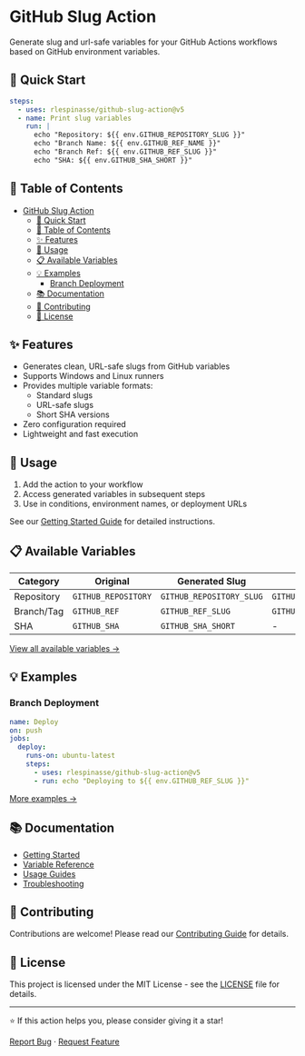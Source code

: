 # GitHub Slug Action

Generate slug and url-safe variables for your GitHub Actions workflows based on GitHub environment variables.

## 🚀 Quick Start

```yaml
steps:
  - uses: rlespinasse/github-slug-action@v5
  - name: Print slug variables
    run: |
      echo "Repository: ${{ env.GITHUB_REPOSITORY_SLUG }}"
      echo "Branch Name: ${{ env.GITHUB_REF_NAME }}"
      echo "Branch Ref: ${{ env.GITHUB_REF_SLUG }}"
      echo "SHA: ${{ env.GITHUB_SHA_SHORT }}"
```

## 📖 Table of Contents

- [GitHub Slug Action](#github-slug-action)
  - [🚀 Quick Start](#-quick-start)
  - [📖 Table of Contents](#-table-of-contents)
  - [✨ Features](#-features)
  - [🔧 Usage](#-usage)
  - [📋 Available Variables](#-available-variables)
  - [💡 Examples](#-examples)
    - [Branch Deployment](#branch-deployment)
  - [📚 Documentation](#-documentation)
  - [🤝 Contributing](#-contributing)
  - [📄 License](#-license)

## ✨ Features

- Generates clean, URL-safe slugs from GitHub variables
- Supports Windows and Linux runners
- Provides multiple variable formats:
  - Standard slugs
  - URL-safe slugs
  - Short SHA versions
- Zero configuration required
- Lightweight and fast execution

## 🔧 Usage

1. Add the action to your workflow
2. Access generated variables in subsequent steps
3. Use in conditions, environment names, or deployment URLs

See our [Getting Started Guide](docs/getting-started/quick-start.md) for detailed instructions.

## 📋 Available Variables

| Category   | Original            | Generated Slug           | URL-Safe                     |
| ---------- | ------------------- | ------------------------ | ---------------------------- |
| Repository | `GITHUB_REPOSITORY` | `GITHUB_REPOSITORY_SLUG` | `GITHUB_REPOSITORY_SLUG_URL` |
| Branch/Tag | `GITHUB_REF`        | `GITHUB_REF_SLUG`        | `GITHUB_REF_SLUG_URL`        |
| SHA        | `GITHUB_SHA`        | `GITHUB_SHA_SHORT`       | -                            |

[View all available variables →](docs/variables/overview.md)

## 💡 Examples

### Branch Deployment

```yaml
name: Deploy
on: push
jobs:
  deploy:
    runs-on: ubuntu-latest
    steps:
      - uses: rlespinasse/github-slug-action@v5
      - run: echo "Deploying to ${{ env.GITHUB_REF_SLUG }}"
```

[More examples →](docs/guides/)

## 📚 Documentation

- [Getting Started](docs/getting-started/)
- [Variable Reference](docs/variables/)
- [Usage Guides](docs/guides/)
- [Troubleshooting](docs/reference/troubleshooting.md)

## 🤝 Contributing

Contributions are welcome! Please read our [Contributing Guide](CONTRIBUTING.md) for details.

## 📄 License

This project is licensed under the MIT License - see the [LICENSE](LICENSE) file for details.

---

⭐ If this action helps you, please consider giving it a star!

[Report Bug](https://github.com/rlespinasse/github-slug-action/issues/new) · [Request Feature](https://github.com/rlespinasse/github-slug-action/issues/new)
